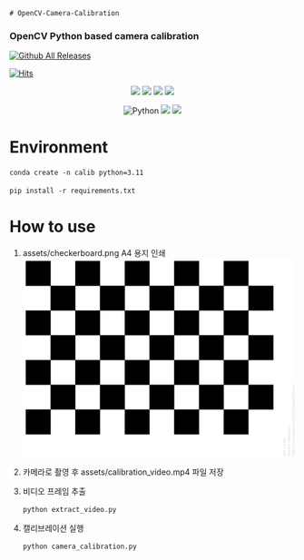     # OpenCV-Camera-Calibration

### OpenCV Python based camera calibration

[![Github All Releases](https://img.shields.io/github/downloads/chansoopark98/OpenCV-Camera-Calibration/total.svg)]() 

[![Hits](https://hits.seeyoufarm.com/api/count/incr/badge.svg?url=https%3A%2F%2Fgithub.com%2Fchansoopark98%2FOpenCV-Camera-Calibration&count_bg=%23C83D3D&title_bg=%23555555&icon=&icon_color=%23E7E7E7&title=hits&edge_flat=false)](https://hits.seeyoufarm.com)

<p align="center">
 <img src="https://img.shields.io/github/issues/chansoopark98/OpenCV-Camera-Calibration">
 <img src="https://img.shields.io/github/forks/chansoopark98/OpenCV-Camera-Calibration">
 <img src="https://img.shields.io/github/stars/chansoopark98/OpenCV-Camera-Calibration">
 <img src="https://img.shields.io/github/license/chansoopark98/OpenCV-Camera-Calibration">
 </p>

<p align="center">
 <img alt="Python" src ="https://img.shields.io/badge/Python-3776AB.svg?&style=for-the-badge&logo=Python&logoColor=white"/>
 <img src ="https://img.shields.io/badge/OpenCV-5C3EE8.svg?&style=for-the-badge&logo=OpenCV&logoColor=white"/>
 <img src ="https://img.shields.io/badge/Numpy-013243.svg?&style=for-the-badge&logo=Numpy&logoColor=white"/>
 <br>
</p>

# Environment
    conda create -n calib python=3.11

    pip install -r requirements.txt

# How to use

1. assets/checkerboard.png A4 용지 인쇄
    ![CheckerBoard](assets/checkerboard.png)

2. 카메라로 촬영 후 assets/calibration_video.mp4 파일 저장

3. 비디오 프레임 추출
    ```bash
    python extract_video.py
    ```


4. 캘리브레이션 실행
    ```bash
    python camera_calibration.py
    ```